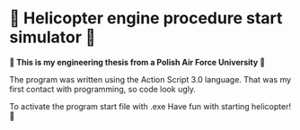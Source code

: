 # :helicopter: Helicopter engine procedure start simulator :helicopter:
**:rocket: This is my engineering thesis from a Polish Air Force University :rocket:**

The program was written using the Action Script 3.0 language.
That was my first contact with programming, so code look ugly.

To activate the program start file with .exe
Have fun with starting helicopter! :helicopter:

